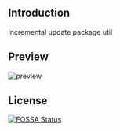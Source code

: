 ## Introduction
Incremental update package util

## Preview
![preview](https://github.com/nekolr/sirius-inc/blob/master/snapshot/sirius-inc.png)


## License
[![FOSSA Status](https://app.fossa.io/api/projects/git%2Bgithub.com%2Fnekolr%2Fsirius-inc.svg?type=large)](https://app.fossa.io/projects/git%2Bgithub.com%2Fnekolr%2Fsirius-inc?ref=badge_large)
